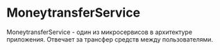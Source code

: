 # MoneytransferService
MoneytransferService - один из микросервисов в архитектуре приложения. Отвечает за трансфер средств между пользователями.
